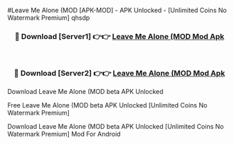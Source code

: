 #Leave Me Alone (MOD [APK-MOD] - APK Unlocked - [Unlimited Coins No Watermark Premium] qhsdp



<div align="center">

<h3>🔴 Download [Server1] 👉👉 <a href="https://momento.my/?title=Leave_Me_Alone_(MOD">Leave Me Alone (MOD Mod Apk</a></h3><br>

<h3>🔴 Download [Server2] 👉👉 <a href="https://momento.my/?title=Leave_Me_Alone_(MOD">Leave Me Alone (MOD Mod Apk</a></h3>
</div>



Download Leave Me Alone (MOD beta APK Unlocked

Free Leave Me Alone (MOD beta APK Unlocked [Unlimited Coins No Watermark Premium]

Download Leave Me Alone (MOD beta APK Unlocked [Unlimited Coins No Watermark Premium] Mod For Android
